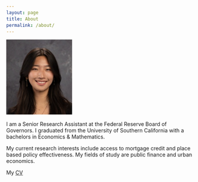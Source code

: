 ```yaml
---
layout: page
title: About
permalink: /about/
---
```



![Headshot](/assets/images/picture3.png)


I am a Senior Research Assistant at the Federal Reserve Board of Governors. I graduated from the University of Southern California with a bachelors in Economics & Mathematics.


My current research interests include access to mortgage credit and place based policy effectiveness. My fields of study are public finance and urban economics.

My <a href="/assets/MelindaWangCV.pdf">CV</a>

<span id="email"></span>
<script>
   const p = ['com', 'gmail', 'melindwang'].reverse();
   const e = document.getElementById('email');
   e.innerHTML = `You can reach me at <a href="mailto:${p[0]}@${p[1]}.${p[2]}">${p[0]}@${p[1]}.${p[2]}</a>`;
</script>